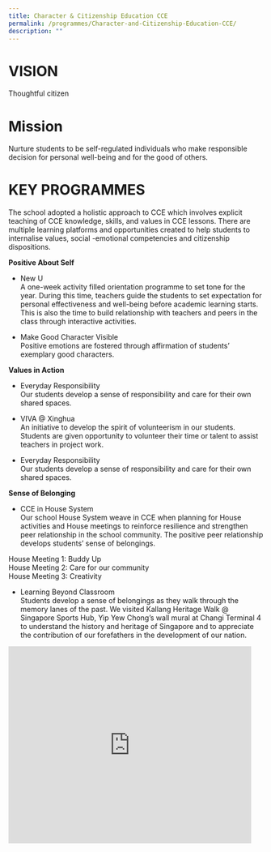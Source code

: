 ```yaml
---
title: Character & Citizenship Education CCE
permalink: /programmes/Character-and-Citizenship-Education-CCE/
description: ""
---
```

# **VISION**  
Thoughtful citizen 

# **Mission**  
Nurture students to be self-regulated individuals who make responsible decision for personal well-being and for the good of others.  
  
# **KEY PROGRAMMES**  
The school adopted a holistic approach to CCE which involves explicit teaching of CCE knowledge, skills, and values in CCE lessons. There are multiple learning platforms and opportunities created to help students to internalise values, social -emotional competencies and citizenship dispositions.  
  
**Positive About Self**
*   New U  
    A one-week activity filled orientation programme to set tone for the year. During this time, teachers guide the students to set expectation for personal effectiveness and well-being before academic learning starts. This is also the time to build relationship with teachers and peers in the class through interactive activities. 

*   Make Good Character Visible  
    Positive emotions are fostered through affirmation of students’ exemplary good characters.

**Values in Action**
*   Everyday Responsibility  
    Our students develop a sense of responsibility and care for their own shared spaces. 
		
*   VIVA @ Xinghua  
    An initiative to develop the spirit of volunteerism in our students. Students are given opportunity to volunteer their time or talent to assist teachers in project work.  
		
*   Everyday Responsibility  
    Our students develop a sense of responsibility and care for their own shared spaces. 
		
**Sense of Belonging**
*   CCE in House System  
    Our school House System weave in CCE when planning for House activities and House meetings to reinforce resilience and strengthen peer relationship in the school community. The positive peer relationship develops students’ sense of belongings.

House Meeting 1: Buddy Up<br>
House Meeting 2: Care for our community<br>
House Meeting 3: Creativity<br>


*   Learning Beyond Classroom  
    Students develop a sense of belongings as they walk through the memory lanes of the past. We visited Kallang Heritage Walk @ Singapore Sports Hub, Yip Yew Chong’s wall mural at Changi Terminal 4 to understand the history and heritage of Singapore and to appreciate the contribution of our forefathers in the development of our nation.

<iframe allowfullscreen="true" height="389" width="480" frameborder="0" src="https://docs.google.com/presentation/d/e/2PACX-1vQ-flbScdUv6qh6AHN5vQQdNeQoRED4BQWd50XB53Z0PQaiR54fim_dovIpzcTg3HxYnbcFRTCdP--5/embed?start=false&amp;loop=false&amp;delayms=3000"></iframe>